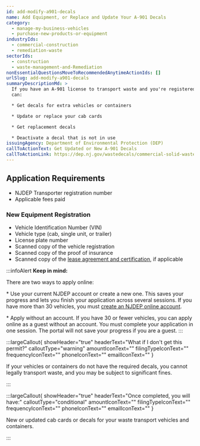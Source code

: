 ```yaml
---
id: add-modify-a901-decals
name: Add Equipment, or Replace and Update Your A-901 Decals
category:
  - manage-my-business-vehicles
  - purchase-new-products-or-equipment
industryIds:
  - commercial-construction
  - remediation-waste
sectorIds:
  - construction
  - waste-management-and-Remediation
nonEssentialQuestionsMoveToRecommendedAnytimeActionIds: []
urlSlug: add-modify-a901-decals
summaryDescriptionMd: >
  If you have an A-901 license to transport waste and you're registered, you
  can:  

  * Get decals for extra vehicles or containers

  * Update or replace your cab cards 

  * Get replacement decals

  * Deactivate a decal that is not in use
issuingAgency: Department of Environmental Protection (DEP)
callToActionText: Get Updated or New A-901 Decals
callToActionLink: https://dep.nj.gov/wastedecals/commercial-solid-waste-transporters/
---
```

## Application Requirements

* NJDEP Transporter registration number
* Applicable fees paid

### New Equipment Registration

* Vehicle Identification Number (VIN)
* Vehicle type (cab, single unit, or trailer)
* License plate number
* Scanned copy of the vehicle registration
* Scanned copy of the proof of insurance
* Scanned copy of the [lease agreement and certification](https://dep.nj.gov/wp-content/uploads/wastedecals/lease-agreement-certification.pdf), if applicable

:::infoAlert 
 **Keep in mind:**

There are two ways to apply online:

\* Use your current NJDEP account or create a new one. This saves your progress and lets you finish your application across several sessions. If you have more than 30 vehicles, you must [create an NJDEP online account](https://my.nj.gov/signup/Signup).

\* Apply without an account. If you have 30 or fewer vehicles, you can apply online as a guest without an account. You must complete your application in one session. The portal will not save your progress if you are a guest.
:::



:::largeCallout{ showHeader="true" headerText="What if I don't get this permit?" calloutType="warning" amountIconText="" filingTypeIconText="" frequencyIconText="" phoneIconText="" emailIconText="" }

If your vehicles or containers do not have the required decals, you cannot legally transport waste, and you may be subject to significant fines.

:::

:::largeCallout{ showHeader="true" headerText="Once completed, you will have:" calloutType="conditional" amountIconText="" filingTypeIconText="" frequencyIconText="" phoneIconText="" emailIconText="" }

New or updated cab cards or decals for your waste transport vehicles and containers.

:::